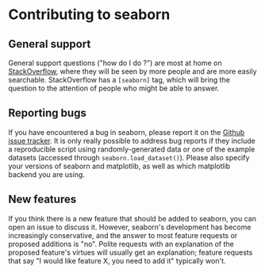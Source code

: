Contributing to seaborn
=======================

General support
---------------

General support questions ("how do I do <x>?") are most at home on [StackOverflow](https://stackoverflow.com/), where they will be seen by more people and are more easily searchable. StackOverflow has a `[seaborn]` tag, which will bring the question to the attention of people who might be able to answer.

Reporting bugs
--------------

If you have encountered a bug in seaborn, please report it on the [Github issue tracker](https://github.com/mwaskom/seaborn/issues/new). It is only really possible to address bug reports if they include a reproducible script using randomly-generated data or one of the example datasets (accessed through `seaborn.load_dataset()`). Please also specify your versions of seaborn and matplotlib, as well as which matplotlib backend you are using.

New features
------------

If you think there is a new feature that should be added to seaborn, you can open an issue to discuss it. However, seaborn's development has become increasingly conservative, and the answer to most feature requests or proposed additions is "no". Polite requests with an explanation of the proposed feature's virtues will usually get an explanation; feature requests that say "I would like feature X, you need to add it" typically won't.
